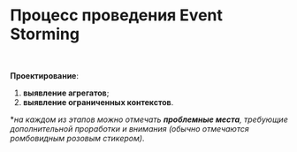 # Процесс проведения Event Storming

<br>

**Проектирование**:
1. **выявление агрегатов**;
2. **выявление ограниченных контекстов**.

*_на каждом из этапов можно отмечать **проблемные места**, требующие 
дополнительной проработки и внимания (обычно отмечаются ромбовидным розовым стикером)_.

<SlideCurrentNo class="absolute bottom-[5px] left-1/2 transform -translate-x-1/2 items-center" />
